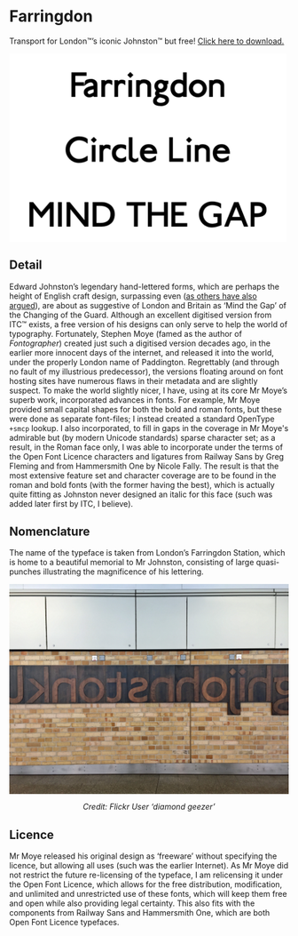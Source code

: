 # Farringdon
Transport for London™’s iconic Johnston™ but free! [Click here to download.](https://github.com/ezgranet/farringdon/blob/main/farringdon.zip?raw=true)
<p>
<img   align="center"
src="farringdon.png" alt="sample" width="500"/></p>

## Detail
Edward Johnston’s legendary hand-lettered forms, which are perhaps the height of English craft design, surpassing even ([as others have also argued](https://www.typotheque.com/articles/re-evaluation_of_gill_sans)), are about as suggestive of London and Britain as ‘Mind the Gap’ of the Changing of the Guard.  Although an excellent digitised version from ITC™ exists, a free version of his designs can only serve to help the world of typography.  Fortunately, Stephen Moye (famed as the author of *Fontographer*) created just such a digitised version decades ago, in the earlier more innocent days of the internet, and released it into the world, under the properly London name of Paddington.  Regrettably (and through no fault of my illustrious predecessor), the versions floating around on font hosting sites have numerous flaws in their metadata and are slightly suspect.  To make the world slightly nicer, I have, using at its core Mr Moye’s superb work, incorporated advances in fonts.  For example, Mr Moye provided small capital shapes for both the bold and roman fonts, but these were done as separate font-files; I instead created a standard OpenType `+smcp` lookup.  I also incorporated, to fill in gaps in the coverage in Mr Moye's admirable but (by modern Unicode standards) sparse character set; as a result, in the Roman face only, I was able to incorporate under the terms of the Open Font Licence characters and ligatures from Railway Sans by Greg Fleming and from Hammersmith One by Nicole Fally.   The result is that the most extensive feature set and character coverage are to be found in the roman and bold fonts (with the former having the best), which is actually quite fitting as Johnston never designed an italic for this face (such was added later first by ITC, I believe).
## Nomenclature
The name of the typeface is taken from London’s Farringdon Station, which is home to a beautiful memorial to Mr Johnston, consisting of large quasi-punches illustrating the magnificence of his lettering.

<p>
<img   align="center"
src="farringdon-station.jpg" alt="farringdon station" width="700"/></p><p align="center"><em>Credit: Flickr User ‘diamond geezer’</em>
</p>


## Licence
Mr Moye released his original design as ‘freeware’ without specifying the licence, but allowing all uses (such was the earlier Internet).  As Mr Moye did not restrict the future re-licensing of the typeface, I am relicensing it under the Open Font Licence, which allows for the free distribution, modification, and unlimited and unrestricted use of these fonts, which will keep them free and open while also providing legal certainty.  This also fits with the components from Railway Sans and Hammersmith One, which are both Open Font Licence typefaces.
